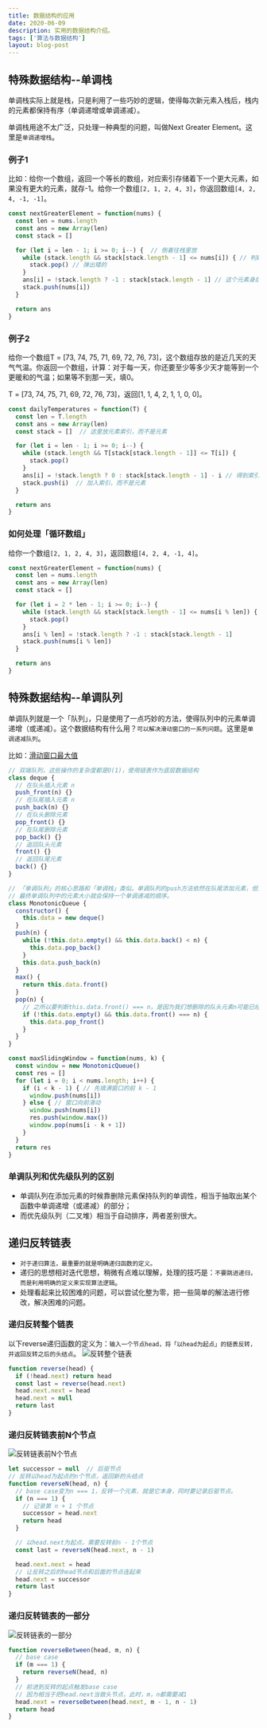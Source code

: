```yaml
---
title: 数据结构的应用
date: 2020-06-09
description: 实用的数据结构介绍。
tags: ['算法与数据结构']
layout: blog-post
---
```


## 特殊数据结构--单调栈
单调栈实际上就是栈，只是利用了一些巧妙的逻辑，使得每次新元素入栈后，栈内的元素都保持有序（单调递增或单调递减）。

单调栈用途不太广泛，只处理一种典型的问题，叫做Next Greater Element。这里是`单调递增栈`。

### 例子1
比如：给你一个数组，返回一个等长的数组，对应索引存储着下一个更大元素，如果没有更大的元素，就存-1。给你一个数组`[2, 1, 2, 4, 3]`，你返回数组`[4, 2, 4, -1, -1]`。
```javascript
const nextGreaterElement = function(nums) {
  const len = nums.length
  const ans = new Array(len)
  const stack = []

  for (let i = len - 1; i >= 0; i--) {  // 倒着往栈里放
    while (stack.length && stack[stack.length - 1] <= nums[i]) { // 判断个子高矮
      stack.pop() // 弹出矮的
    }
    ans[i] = !stack.length ? -1 : stack[stack.length - 1] // 这个元素身后的第一个高个
    stack.push(nums[i])
  }

  return ans
}
```

### 例子2
给你一个数组T = [73, 74, 75, 71, 69, 72, 76, 73]，这个数组存放的是近几天的天气气温。你返回一个数组，计算：对于每一天，你还要至少等多少天才能等到一个更暖和的气温；如果等不到那一天，填0。

T = [73, 74, 75, 71, 69, 72, 76, 73]，返回[1, 1, 4, 2, 1, 1, 0, 0]。
```javascript
const dailyTemperatures = function(T) {
  const len = T.length
  const ans = new Array(len)
  const stack = []  // 这里放元素索引，而不是元素

  for (let i = len - 1; i >= 0; i--) {
    while (stack.length && T[stack[stack.length - 1]] <= T[i]) {
      stack.pop()
    }
    ans[i] = !stack.length ? 0 : stack[stack.length - 1] - i // 得到索引间距
    stack.push(i)  // 加入索引，而不是元素
  }

  return ans
}
```

### 如何处理「循环数组」
给你一个数组`[2, 1, 2, 4, 3]`，返回数组`[4, 2, 4, -1, 4]`。
```javascript
const nextGreaterElement = function(nums) {
  const len = nums.length
  const ans = new Array(len)
  const stack = []

  for (let i = 2 * len - 1; i >= 0; i--) {
    while (stack.length && stack[stack.length - 1] <= nums[i % len]) {
      stack.pop()
    }
    ans[i % len] = !stack.length ? -1 : stack[stack.length - 1]
    stack.push(nums[i % len])
  }

  return ans
}
```


## 特殊数据结构--单调队列
单调队列就是一个「队列」，只是使用了一点巧妙的方法，使得队列中的元素单调递增（或递减）。这个数据结构有什么用？`可以解决滑动窗口的一系列问题`。这里是`单调递减队列`。

比如：[滑动窗口最大值](https://leetcode-cn.com/problems/sliding-window-maximum/)
```javascript
// 双端队列，这些操作的复杂度都是O(1)，使用链表作为底层数据结构
class deque {
  // 在队头插入元素 n
  push_front(n) {}
  // 在队尾插入元素 n
  push_back(n) {}
  // 在队头删除元素
  pop_front() {}
  // 在队尾删除元素
  pop_back() {}
  // 返回队头元素
  front() {}
  // 返回队尾元素
  back() {}
}

// 「单调队列」的核心思路和「单调栈」类似。单调队列的push方法依然在队尾添加元素，但是要把前面比新元素小的元素都删掉。
// 最终单调队列中的元素大小就会保持一个单调递减的顺序。
class MonotonicQueue {
  constructor() {
    this.data = new deque()
  }
  push(n) {
    while (!this.data.empty() && this.data.back() < n) {
      this.data.pop_back()
    }
    this.data.push_back(n)
  }
  max() {
    return this.data.front()
  }
  pop(n) {
    // 之所以要判断this.data.front() === n，是因为我们想删除的队头元素n可能已经被「压扁」了，这时候就不用删除了
    if (!this.data.empty() && this.data.front() === n) {
      this.data.pop_front()
    }
  }
}

const maxSlidingWindow = function(nums, k) {
  const window = new MonotonicQueue()
  const res = []
  for (let i = 0; i < nums.length; i++) {
    if (i < k - 1) { // 先填满窗口的前 k - 1
      window.push(nums[i])
    } else { // 窗口向前滑动
      window.push(nums[i])
      res.push(window.max())
      window.pop(nums[i - k + 1])
    }
  }
  return res
}
```

### 单调队列和优先级队列的区别
- 单调队列在添加元素的时候靠删除元素保持队列的单调性，相当于抽取出某个函数中单调递增（或递减）的部分；
- 而优先级队列（二叉堆）相当于自动排序，两者差别很大。


## 递归反转链表
- `对于递归算法，最重要的就是明确递归函数的定义。`
- 递归的思想相对迭代思想，稍微有点难以理解，处理的技巧是：`不要跳进递归，而是利用明确的定义来实现算法逻辑`。
- 处理看起来比较困难的问题，可以尝试化整为零，把一些简单的解法进行修改，解决困难的问题。

### 递归反转整个链表
以下reverse递归函数的定义为：`输入一个节点head，将「以head为起点」的链表反转，并返回反转之后的头结点`。
![反转整个链表](../assets/算法/001_反转整个链表.png)
```javascript
function reverse(head) {
  if (!head.next) return head
  const last = reverse(head.next)
  head.next.next = head
  head.next = null
  return last
}
```

### 递归反转链表前N个节点
![反转链表前N个节点](../assets/算法/002_反转链表的前N个节点.png)
```javascript
let successor = null  // 后驱节点
// 反转以head为起点的n个节点，返回新的头结点
function reverseN(head, n) {
  // base case变为n === 1，反转一个元素，就是它本身，同时要记录后驱节点。
  if (n === 1) { 
    // 记录第 n + 1 个节点
    successor = head.next
    return head
  }

  // 以head.next为起点，需要反转前n - 1个节点
  const last = reverseN(head.next, n - 1)

  head.next.next = head
  // 让反转之后的head节点和后面的节点连起来
  head.next = successor
  return last
}
```

### 递归反转链表的一部分
![反转链表的一部分](../assets/算法/003_反转链表的一部分.png)
```javascript
function reverseBetween(head, m, n) {
  // base case
  if (m === 1) {
    return reverseN(head, n)
  }
  // 前进到反转的起点触发base case
  // 因为相当于把head.next当做头节点，此时，m，n都需要减1
  head.next = reverseBetween(head.next, m - 1, n - 1)
  return head
}
```
